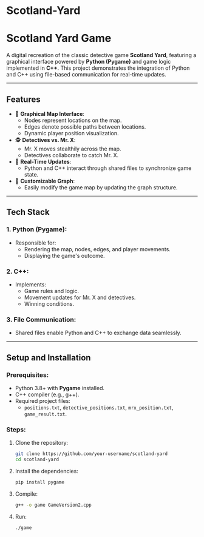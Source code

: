 # Scotland-Yard

# **Scotland Yard Game**

A digital recreation of the classic detective game **Scotland Yard**, featuring a graphical interface powered by **Python (Pygame)** and game logic implemented in **C++**. This project demonstrates the integration of Python and C++ using file-based communication for real-time updates.

---

## **Features**
- 🎨 **Graphical Map Interface**:
  - Nodes represent locations on the map.
  - Edges denote possible paths between locations.
  - Dynamic player position visualization.
- 🕵️ **Detectives vs. Mr. X**:
  - Mr. X moves stealthily across the map.
  - Detectives collaborate to catch Mr. X.
- 🔄 **Real-Time Updates**:
  - Python and C++ interact through shared files to synchronize game state.
- 📂 **Customizable Graph**:
  - Easily modify the game map by updating the graph structure.

---

## **Tech Stack**
### **1. Python (Pygame)**:
- Responsible for:
  - Rendering the map, nodes, edges, and player movements.
  - Displaying the game's outcome.

### **2. C++**:
- Implements:
  - Game rules and logic.
  - Movement updates for Mr. X and detectives.
  - Winning conditions.

### **3. File Communication**:
- Shared files enable Python and C++ to exchange data seamlessly.

---

## **Setup and Installation**
### **Prerequisites**:
- Python 3.8+ with **Pygame** installed.
- C++ compiler (e.g., g++).
- Required project files:
  - `positions.txt`, `detective_positions.txt`, `mrx_position.txt`, `game_result.txt`.

### **Steps**:
1. Clone the repository:
   ```bash
   git clone https://github.com/your-username/scotland-yard
   cd scotland-yard

2. Install the dependencies:
   ```bash
   pip install pygame

3. Compile:
   ```bash
   g++ -o game GameVersion2.cpp

4. Run:
   ```bash
   ./game
